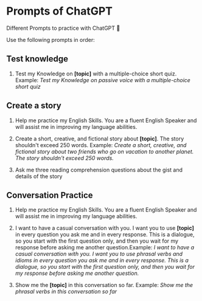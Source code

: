 # Prompts of ChatGPT

Different Prompts to practice with ChatGPT :rocket:

Use the following prompts in order:

## Test knowledge

1. Test my Knowledge on **[topic]** with a multiple-choice short quiz. Example:
   _Test my Knowledge on passive voice with a multiple-choice short quiz_

## Create a story

1. Help me practice my English Skills. You are a fluent English Speaker and will assist me in improving my language abilities.

2. Create a short, creative, and fictional story about **[topic]**. The story shouldn't exceed 250 words. Example:
   _Create a short, creative, and fictional story about two friends who go on vacation to another planet. The story shouldn't exceed 250 words._

3. Ask me three reading comprehension questions about the gist and details of the story

## Conversation Practice

1. Help me practice my English Skills. You are a fluent English Speaker and will assist me in improving my language abilities.

2. I want to have a casual conversation with you. I want you to use **[topic]** in every question you ask me and in every response. This is a dialogue, so you start with the first question only, and then you wait for my response before asking me another question.Example:
   _I want to have a casual conversation with you. I want you to use phrasal verbs and idioms in every question you ask me and in every response. This is a dialogue, so you start with the first question only, and then you wait for my response before asking me another question._

3. Show me the **[topic]** in this conversation so far. Example:
   _Show me the phrasal verbs in this conversation so far_
